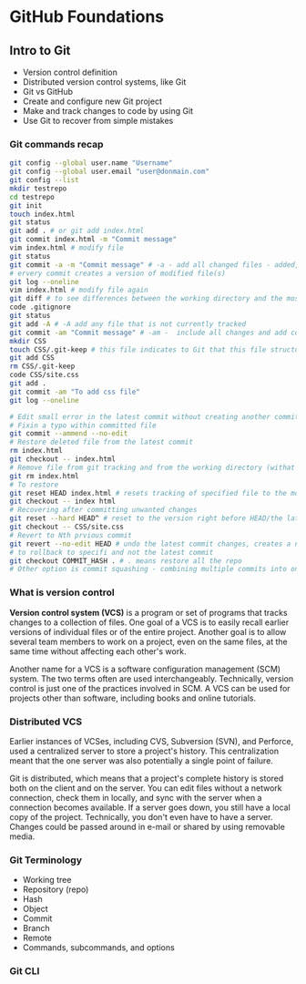 # GitHub Foundations

## Intro to Git

- Version control definition
- Distributed version control systems, like Git
- Git vs GitHub
- Create and configure new Git project
- Make and track changes to code by using Git
- Use Git to recover from simple mistakes

### Git commands recap

```bash
git config --global user.name "Username"
git config --global user.email "user@donmain.com"
git config --list
mkdir testrepo
cd testrepo
git init
touch index.html
git status
git add . # or git add index.html
git commit index.html -m "Commit message"
vim index.html # modify file
git status
git commit -a -m "Commit message" # -a - add all changed files - added, modified, deleted
# ervery commit creates a version of modified file(s)
git log --oneline
vim index.html # modify file again
git diff # to see differences between the working directory and the most recent commit
code .gitignore
git status
git add -A # -A add any file that is not currently tracked
git commit -am "Commit message" # -am -  include all changes and add commit message
mkdir CSS
touch CSS/.git-keep # this file indicates to Git that this file structure has to be tracked, otherwise Git doesn't track empty folders
git add CSS
rm CSS/.git-keep
code CSS/site.css
git add .
git commit -am "To add css file"
git log --oneline

# Edit small error in the latest commit without creating another commit and without changing commit message
# Fixin a typo within committed file
git commit --ammend --no-edit
# Restore deleted file from the latest commit 
rm index.html
git checkout -- index.html
# Remove file from git tracking and from the working directory (withat we cannot resotoree file as shown above)
git rm index.html
# To restore
git reset HEAD index.html # resets tracking of specified file to the most recent commit aka HEAD
git checkout -- index html
# Recovering after committing unwanted changes
git reset --hard HEAD^ # reset to the version right before HEAD/the latest commit 
git checkout -- CSS/site.css
# Revert to Nth prvious commit
git revert --no-edit HEAD # undo the latest commit changes, creates a new commit which undoes the latest one / revert to the most recent commit
# to rollback to specifi and not the latest commit
git checkout COMMIT_HASH . # . means restore all the repo
# Other option is commit squashing - combining multiple commits into one
```
### What is version control

**Version control system (VCS)** is a program or set of programs that tracks changes to a collection of files. One goal of a VCS is to easily recall earlier versions of individual files or of the entire project. Another goal is to allow several team members to work on a project, even on the same files, at the same time without affecting each other's work.

Another name for a VCS is a software configuration management (SCM) system. The two terms often are used interchangeably. Technically, version control is just one of the practices involved in SCM. A VCS can be used for projects other than software, including books and online tutorials.

### Distributed VCS

Earlier instances of VCSes, including CVS, Subversion (SVN), and Perforce, used a centralized server to store a project's history. This centralization meant that the one server was also potentially a single point of failure.

Git is distributed, which means that a project's complete history is stored both on the client and on the server. You can edit files without a network connection, check them in locally, and sync with the server when a connection becomes available. If a server goes down, you still have a local copy of the project. Technically, you don't even have to have a server. Changes could be passed around in e-mail or shared by using removable media.

### Git Terminology

- Working tree
- Repository (repo)
- Hash
- Object
- Commit
- Branch
- Remote
- Commands, subcommands, and options

### Git CLI
